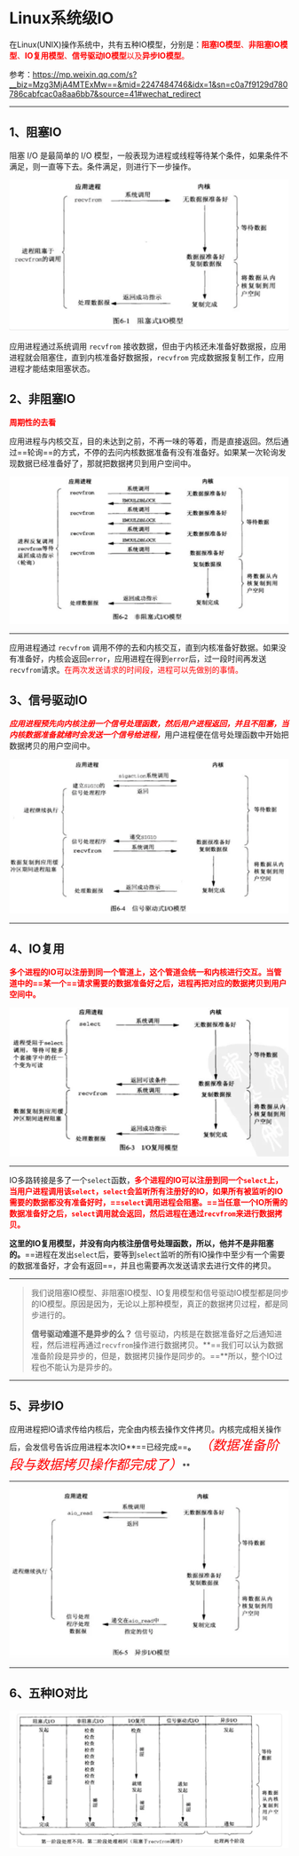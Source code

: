 # Linux系统级IO

在Linux(UNIX)操作系统中，共有五种IO模型，分别是：<font color='red'>**阻塞IO模型**、**非阻塞IO模型**、**IO复用模型**、**信号驱动IO模型**以及**异步IO模型**。</font>

参考：https://mp.weixin.qq.com/s?__biz=Mzg3MjA4MTExMw==&mid=2247484746&idx=1&sn=c0a7f9129d780786cabfcac0a8aa6bb7&source=41#wechat_redirect

------



## 1、阻塞IO

阻塞 I/O 是最简单的 I/O 模型，一般表现为进程或线程等待某个条件，如果条件不满足，则一直等下去。条件满足，则进行下一步操作。

![image-20200125141415546](../PicSource/image-20200125141415546.png)

应用进程通过系统调用 `recvfrom` 接收数据，但由于内核还未准备好数据报，应用进程就会阻塞住，直到内核准备好数据报，`recvfrom` 完成数据报复制工作，应用进程才能结束阻塞状态。



## 2、非阻塞IO

<font color='red'>**周期性的去看**</font>

应用进程与内核交互，目的未达到之前，不再一味的等着，而是直接返回。然后通过==轮询==的方式，不停的去问内核数据准备有没有准备好。如果某一次轮询发现数据已经准备好了，那就把数据拷贝到用户空间中。

![image-20200125141725992](../PicSource/image-20200125141725992.png)

------

应用进程通过 `recvfrom` 调用不停的去和内核交互，直到内核准备好数据。如果没有准备好，内核会返回`error`，应用进程在得到`error`后，过一段时间再发送`recvfrom`请求。<font color='red'>在两次发送请求的时间段，进程可以先做别的事情。</font>



## 3、信号驱动IO

<font color='red'>***应用进程预先向内核注册一个信号处理函数，然后用户进程返回，并且不阻塞，当内核数据准备就绪时会发送一个信号给进程，***</font>用户进程便在信号处理函数中开始把数据拷贝的用户空间中。

![image-20200125142232176](../PicSource/image-20200125142232176.png)

------



## 4、IO复用

**<font color='red'>多个进程的IO可以注册到同一个管道上，这个管道会统一和内核进行交互。当管道中的==某一个==请求需要的数据准备好之后，进程再把对应的数据拷贝到用户空间中。</font>**

![image-20200125142650769](../PicSource/image-20200125142650769.png)

------

IO多路转接是多了一个`select`函数，**<font color='red'>多个进程的IO可以注册到同一个`select`上，当用户进程调用该`select`，`select`会监听所有注册好的IO，如果所有被监听的IO需要的数据都没有准备好时，==`select`调用进程会阻塞。==当任意一个IO所需的数据准备好之后，`select`调用就会返回，然后进程在通过`recvfrom`来进行数据拷贝。</font>**

**这里的IO复用模型，并没有向内核注册信号处理函数，所以，他并不是非阻塞的。**==进程在发出`select`后，要等到`select`监听的所有IO操作中至少有一个需要的数据准备好，才会有返回==，并且也需要再次发送请求去进行文件的拷贝。

------



>  我们说阻塞IO模型、非阻塞IO模型、IO复用模型和信号驱动IO模型都是同步的IO模型。原因是因为，无论以上那种模型，真正的数据拷贝过程，都是同步进行的。
>
> **信号驱动难道不是异步的么？** 信号驱动，内核是在数据准备好之后通知进程，然后进程再通过`recvfrom`操作进行数据拷贝。**==我们可以认为数据准备阶段是异步的，但是，数据拷贝操作是同步的。==**所以，整个IO过程也不能认为是异步的。



------



## 5、异步IO

应用进程把IO请求传给内核后，完全由内核去操作文件拷贝。内核完成相关操作后，会发信号告诉应用进程本次IO**==已经完成==**。**<font color='red' size=5> *（数据准备阶段与数据拷贝操作都完成了）*</font>**

------

![image-20200125143523626](../PicSource/image-20200125143523626.png)

------



## 6、五种IO对比

![image-20200125143607786](../PicSource/image-20200125143607786.png)